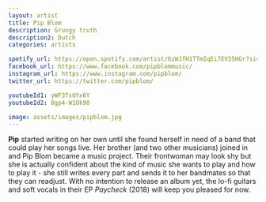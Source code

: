 ```yaml
---
layout: artist
title: Pip Blom
description: Grungy truth
description2: Dutch
categories: artists

spotify_url: https://open.spotify.com/artist/6zWJfH1TTmIqEi7EV35HGr?si=0md2arvDQ-K6HQ1TnsQcPA
facebook_url: https://www.facebook.com/pipblommusic/
instagram_url: https://www.instagram.com/pipblom/
twitter_url: https://twitter.com/pipblom/

youtubeId1: yWF3TsUYx6Y
youtubeId2: 8gp4-W1Ok90

image: assets/images/pipblom.jpg
---
```


 **Pip** started writing on her own until she found herself in need of a band that could play her songs live. Her brother (and two other musicians) joined in and Pip Blom became a music project. Their frontwoman may look shy but she is actually confident about the kind of music she wants to play and how to play it - she still writes every part and sends it to her bandmates so that they can readjust. With no intention to release an album yet, the lo-fi guitars and soft vocals in their EP *Paycheck* (2018) will keep you pleased for now.